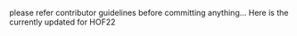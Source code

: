please refer contributor guidelines before committing anything...
Here is the currently updated for HOF22
